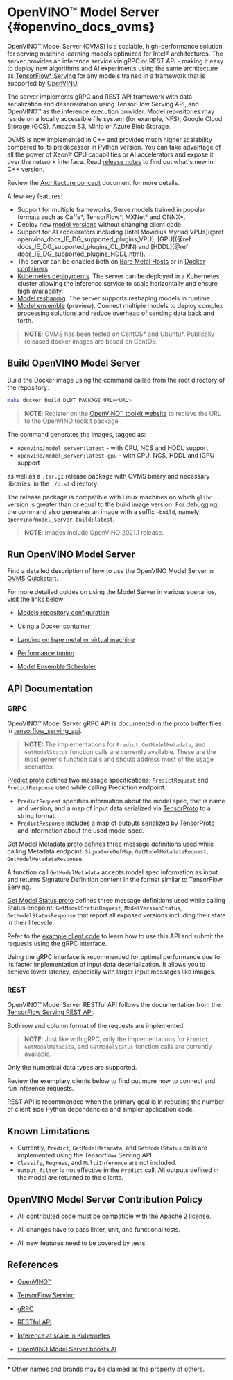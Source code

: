 # OpenVINO&trade; Model Server {#openvino_docs_ovms}

OpenVINO&trade; Model Server (OVMS) is a scalable, high-performance solution for serving machine learning models optimized for Intel&reg; architectures. 
The server provides an inference service via gRPC or REST API - making it easy to deploy new algorithms and AI experiments using the same 
architecture as [TensorFlow* Serving](https://github.com/tensorflow/serving) for any models trained in a framework that is supported 
by [OpenVINO](https://software.intel.com/en-us/openvino-toolkit). 

The server implements gRPC and REST API framework with data serialization and deserialization using TensorFlow Serving API,
 and OpenVINO&trade; as the inference execution provider. Model repositories may reside on a locally accessible file system (for example, NFS),
  Google Cloud Storage (GCS), Amazon S3, Minio or Azure Blob Storage.
  
OVMS is now implemented in C++ and provides much higher scalability compared to its predecessor in Python version.
You can take advantage of all the power of Xeon® CPU capabilities or AI accelerators and expose it over the network interface.
Read [release notes](https://github.com/openvinotoolkit/model_server/blob/main/releases) to find out what's new in C++ version.

Review the [Architecture concept](/docs/architecture.md) document for more details.

A few key features: 
- Support for multiple frameworks. Serve models trained in popular formats such as Caffe*, TensorFlow*, MXNet* and ONNX*.
- Deploy new [model versions](/docs/docker_container.md) without changing client code.
- Support for AI accelerators including [Intel Movidius Myriad VPUs](@ref openvino_docs_IE_DG_supported_plugins_VPU), 
[GPU](@ref docs_IE_DG_supported_plugins_CL_DNN) and [HDDL](@ref docs_IE_DG_supported_plugins_HDDL.html). 
- The server can be enabled both on [Bare Metal Hosts](docs/host.md) or in
[Docker containers](/docs/docker_container.md).
- [Kubernetes deployments](https://github.com/openvinotoolkit/model_server/blob/main/deploy). The server can be deployed in a Kubernetes cluster allowing the inference service to scale horizontally and ensure high availability.  
- [Model reshaping](https://github.com/openvinotoolkit/model_server/blob/main/docs/docker_container.md#model-reshaping). The server supports reshaping models in runtime. 
- [Model ensemble](docs/ensemble_scheduler.md) (preview). Connect multiple models to deploy complex processing solutions and reduce overhead of sending data back and forth.

> **NOTE**: OVMS has been tested on CentOS* and Ubuntu*. Publically released docker images are based on CentOS.

## Build OpenVINO Model Server

Build the Docker image using the command called from the root directory of the repository:
```bash
make docker_build DLDT_PACKAGE_URL=<URL>
```

> **NOTE**: Register on the [OpenVINO™ toolkit website](https://software.intel.com/en-us/openvino-toolkit/choose-download) to recieve the URL to the OpenVINO toolkit package .

The command generates the images, tagged as:
* `openvino/model_server:latest` - with CPU, NCS and HDDL support
* `openvino/model_server:latest-gpu` - with CPU, NCS, HDDL and iGPU support

as well as a `.tar.gz` release package with OVMS binary and necessary libraries, in the `./dist` directory.

The release package is compatible with Linux machines on which `glibc` version is greater than or equal to the build image version.
For debugging, the command also generates an image with a suffix `-build`, namely `openvino/model_server-build:latest`.

> **NOTE**: Images include OpenVINO 2021.1 release.


## Run OpenVINO Model Server

Find a detailed description of how to use the OpenVINO Model Server in [OVMS Quickstart](/docs/ovms_quickstart.md).

For more detailed guides on using the Model Server in various scenarios, visit the links below:

* [Models repository configuration](/docs/models_repository.md)

* [Using a Docker container](/docs/docker_container.md)

* [Landing on bare metal or virtual machine](/docs/host.md)

* [Performance tuning](/docs/performance_tuning.md)

* [Model Ensemble Scheduler](/docs/ensemble_scheduler.md)


## API Documentation

### GRPC 

OpenVINO&trade; Model Server gRPC API is documented in the proto buffer files in [tensorflow_serving_api](https://github.com/tensorflow/serving/tree/r2.2/tensorflow_serving/apis). 

> **NOTE:** The implementations for `Predict`, `GetModelMetadata`, and `GetModelStatus` function calls are currently available. 
> These are the most generic function calls and should address most of the usage scenarios.

[Predict proto](https://github.com/tensorflow/serving/blob/r2.2/tensorflow_serving/apis/predict.proto) defines two message specifications: `PredictRequest` and `PredictResponse` used while calling Prediction endpoint.  
* `PredictRequest` specifies information about the model spec, that is name and version, and a map of input data serialized via 
[TensorProto](https://github.com/tensorflow/tensorflow/blob/r2.2/tensorflow/core/framework/tensor.proto) to a string format.
* `PredictResponse` includes a map of outputs serialized by 
[TensorProto](https://github.com/tensorflow/tensorflow/blob/r2.2/tensorflow/core/framework/tensor.proto) and information about the used model spec.
 
[Get Model Metadata proto](https://github.com/tensorflow/serving/blob/r2.2/tensorflow_serving/apis/get_model_metadata.proto) defines three message definitions used while calling Metadata endpoint:
 `SignatureDefMap`, `GetModelMetadataRequest`, `GetModelMetadataResponse`.

 A function call `GetModelMetadata` accepts model spec information as input and returns Signature Definition content in the format similar to TensorFlow Serving.

[Get Model Status proto](https://github.com/tensorflow/serving/blob/r2.2/tensorflow_serving/apis/get_model_status.proto) defines three message definitions used while calling Status endpoint:
 `GetModelStatusRequest`, `ModelVersionStatus`, `GetModelStatusResponse` that report all exposed versions including their state in their lifecycle. 

Refer to the [example client code](https://github.com/openvinotoolkit/model_server/blob/main/example_client) to learn how to use this API and submit the requests using the gRPC interface.

Using the gRPC interface is recommended for optimal performance due to its faster implementation of input data deserialization. It allows you to achieve lower latency, especially with larger input messages like images. 

### REST

OpenVINO&trade; Model Server RESTful API follows the documentation from the [TensorFlow Serving REST API](https://www.tensorflow.org/tfx/serving/api_rest).

Both row and column format of the requests are implemented.

> **NOTE**: Just like with gRPC, only the implementations for `Predict`, `GetModelMetadata`, and `GetModelStatus` function calls are currently available. 

Only the numerical data types are supported. 

Review the exemplary clients below to find out more how to connect and run inference requests.

REST API is recommended when the primary goal is in reducing the number of client side Python dependencies and simpler application code.


## Known Limitations

* Currently, `Predict`, `GetModelMetadata`, and `GetModelStatus` calls are implemented using the Tensorflow Serving API. 
* `Classify`, `Regress`, and `MultiInference` are not included.
* `Output_filter` is not effective in the `Predict` call. All outputs defined in the model are returned to the clients. 


## OpenVINO Model Server Contribution Policy

* All contributed code must be compatible with the [Apache 2](https://www.apache.org/licenses/LICENSE-2.0) license.

* All changes have to pass linter, unit, and functional tests.

* All new features need to be covered by tests.


## References

* [OpenVINO&trade;](https://software.intel.com/en-us/openvino-toolkit)

* [TensorFlow Serving](https://github.com/tensorflow/serving)

* [gRPC](https://grpc.io/)

* [RESTful API](https://restfulapi.net/)

* [Inference at scale in Kubernetes](https://www.intel.ai/inference-at-scale-in-kubernetes)

* [OpenVINO Model Server boosts AI](https://www.intel.ai/openvino-model-server-boosts-ai-inference-operations/)


---
\* Other names and brands may be claimed as the property of others.
